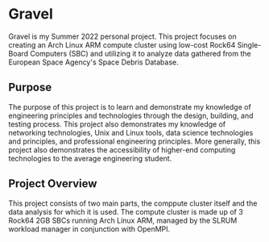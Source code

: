 # Gravel

Gravel is my Summer 2022 personal project. This project focuses on creating an Arch Linux ARM compute cluster using low-cost Rock64 Single-Board Computers (SBC) and utilizing it to analyze data gathered from the European Space Agency's Space Debris Database.

## Purpose

The purpose of this project is to learn and demonstrate my knowledge of engineering principles and technologies through the design, building, and testing process. This project also demonstrates my knowledge of networking technologies, Unix and Linux tools, data science technologies and principles, and professional engineering principles. More generally, this project also demonstrates the accessibility of higher-end computing technologies to the average engineering student.

## Project Overview

This project consists of two main parts, the comppute cluster itself and the data analysis for which it is used. The compute cluster is made up of 3 Rock64 2GB SBCs running Arch Linux ARM, managed by the SLRUM workload manager in conjunction with OpenMPI.
